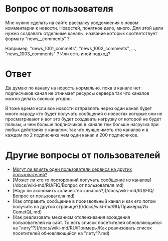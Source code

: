 
# Вопрос от пользователя

Мне нужно сделать на сайте рассылку уведомления о новом комментарии к новости. Новостей, понятное дело, много. Для этой цели нужно создавать отдельные каналы, название которых соответствует формату "news__comments" ?

 Например, "news_1001_commets", "news_1002_comments", ..., "news_1003_comments" ?
 Или есть иной подход?

# Ответ

Да думаю по каналу на новость нормально. пока в канале нет подписчиков канал не отнимает ресурсы сервера так что каналов можно делать сколько угодно. 

В тоже время если все новости отправлять через один канал будет много народу кто будет получать сообщения о новостях которые они не просматривают и вот это будет создавать нагрузку от которой не будет пользы, и чем больше подписчиков в канале тем больше нагрузка при любых действиях с каналом. так что лучше иметь сто каналов и в каждом по 2 подписчика чем один канал и 200 подписчиков.

# Другие вопросы от пользователей

  * [Могут ли влиять одни пользователи сервиса на других пользователей?](/docs/wiki-md/comet/faq/isolation-of-users.md)  
  * [Может ли кто то посторонний получать сообщение из каналов](/docs/wiki-md/RU/FIQ/Вопрос от пользователя.md)
  * [Надо ли экономить количество каналов?](/docs/wiki-md/RU/FIQ/Вопрос от пользователя.md)
  * [Как отправить сообщение в произвольный канал и как его потом получить на другой странице?](/docs/wiki-md/RU/Примеры/Из CometQL.md)
  * [Как реализовать механизм отслеживания вхождения пользователей на сайт. То есть список посетителей обновляющийся на "лету"?](/docs/wiki-md/RU/Примеры/Как реализовать  список посетителей обновляющийся на "лету"?.md) 